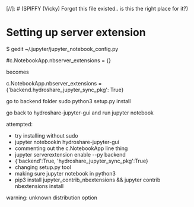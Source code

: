 [//]: # (SPIFFY (Vicky) Forgot this file existed.. is this the right place for it?)

# Setting up server extension

$ gedit ~/.jupyter/jupyter_notebook_config.py

#c.NotebookApp.nbserver_extensions = {}

becomes

c.NotebookApp.nbserver_extensions = {'backend.hydroshare_jupyter_sync_pkg': True}

go to backend folder
sudo python3 setup.py install

go back to hydroshare-jupyter-gui and run jupyter notebook

attempted:
- try installing without sudo
- jupyter notebookin hydroshare-jupyter-gui
- commenting out the c.NotebookApp line thing
- jupyter serverextension enable --py backend
- {'backend':True, 'hydroshare_jupyter_sync_pkg':True}
- changing setup.py tool
- making sure jupyter notebook in python3
- pip3 install jupyter_contrib_nbextensions && jupyter contrib nbextensions install


warning: unknown distribution option
